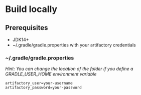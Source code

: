 # Build locally

## Prerequisites
- JDK14+
- ~/.gradle/gradle.properties with your artifactory credentials

### ~/.gradle/gradle.properties

_Hint: You can change the location of the folder if you define a GRADLE_USER_HOME environment variable_

```properties
artifactory_user=your-username
artifactory_password=your-password
```

